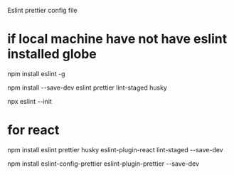 Eslint prettier config file

# if local machine have not have eslint installed globe

npm install eslint -g

npm install --save-dev eslint prettier lint-staged husky

npx eslint --init

# for react

npm install eslint prettier husky eslint-plugin-react lint-staged --save-dev

npm install eslint-config-prettier eslint-plugin-prettier --save-dev
